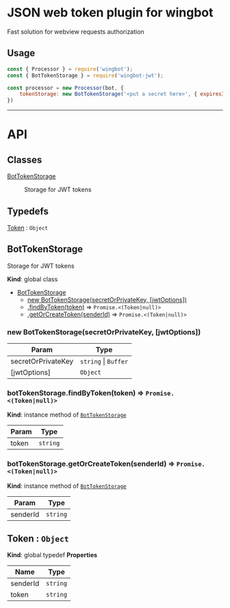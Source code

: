 # JSON web token plugin for wingbot

Fast solution for webview requests authorization

## Usage

```javascript
const { Processor } = require('wingbot');
const { BotTokenStorage } = require('wingbot-jwt');

const processor = new Processor(bot, {
    tokenStorage: new BotTokenStorage('<put a secret here>', { expiresIn: '30d' })
})
```

-----------------

# API
## Classes

<dl>
<dt><a href="#BotTokenStorage">BotTokenStorage</a></dt>
<dd><p>Storage for JWT tokens</p>
</dd>
</dl>

## Typedefs

<dl>
<dt><a href="#Token">Token</a> : <code>Object</code></dt>
<dd></dd>
</dl>

<a name="BotTokenStorage"></a>

## BotTokenStorage
Storage for JWT tokens

**Kind**: global class

* [BotTokenStorage](#BotTokenStorage)
    * [new BotTokenStorage(secretOrPrivateKey, [jwtOptions])](#new_BotTokenStorage_new)
    * [.findByToken(token)](#BotTokenStorage+findByToken) ⇒ <code>Promise.&lt;(Token\|null)&gt;</code>
    * [.getOrCreateToken(senderId)](#BotTokenStorage+getOrCreateToken) ⇒ <code>Promise.&lt;(Token\|null)&gt;</code>

<a name="new_BotTokenStorage_new"></a>

### new BotTokenStorage(secretOrPrivateKey, [jwtOptions])

| Param | Type |
| --- | --- |
| secretOrPrivateKey | <code>string</code> \| <code>Buffer</code> |
| [jwtOptions] | <code>Object</code> |

<a name="BotTokenStorage+findByToken"></a>

### botTokenStorage.findByToken(token) ⇒ <code>Promise.&lt;(Token\|null)&gt;</code>
**Kind**: instance method of [<code>BotTokenStorage</code>](#BotTokenStorage)

| Param | Type |
| --- | --- |
| token | <code>string</code> |

<a name="BotTokenStorage+getOrCreateToken"></a>

### botTokenStorage.getOrCreateToken(senderId) ⇒ <code>Promise.&lt;(Token\|null)&gt;</code>
**Kind**: instance method of [<code>BotTokenStorage</code>](#BotTokenStorage)

| Param | Type |
| --- | --- |
| senderId | <code>string</code> |

<a name="Token"></a>

## Token : <code>Object</code>
**Kind**: global typedef
**Properties**

| Name | Type |
| --- | --- |
| senderId | <code>string</code> |
| token | <code>string</code> |

